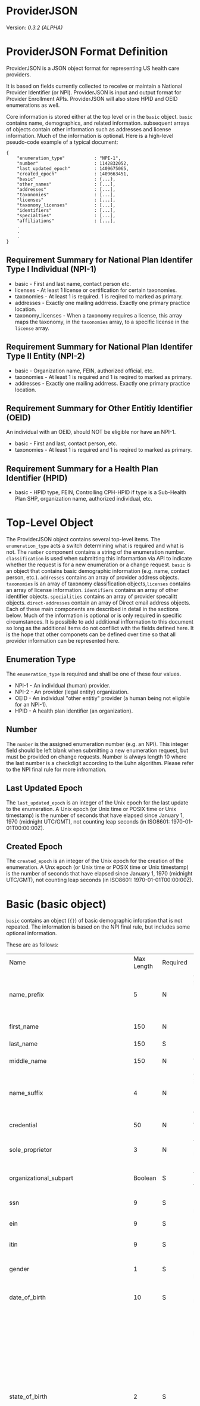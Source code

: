 ProviderJSON 
============

Version: _0.3.2 (ALPHA)_

ProviderJSON Format Definition
==============================

ProviderJSON is a JSON object format for representing US health care providers.

It is based on fields currently collected to receive or maintain 
a National Provider Identifier (or NPI). ProviderJSON is input and output format 
for Provider Enrollment APIs. ProviderJSON will also store HPID and OEID enumerations as well.

Core information is stored either at the top level or in the `basic` object. `basic` contains name, demographics, and related information. subsequent arrays of objects contain other information such as addresses and license information. Much of the information is optional.  Here is a high-level pseudo-code example of a typical document:


    {
        "enumeration_type"           : "NPI-1",
        "number"                     : 1142832052,
        "last_updated_epoch"         : 1409675065,
        "created_epoch"              : 1409663451,
        "basic"                      : {...},
        "other_names"                : [...],
        "addresses"                  : [...],
        "taxonomies"                 : [...],
        "licenses"                   : [...],
        "taxonomy_licenses"          : [...],
        "identifiers"                : [...],
        "specialties"                : [...],
        "affiliations"               : [...],
        .
        .
        .
    }


Requirement Summary  for National Plan Identifer Type I Individual (NPI-1)
------------------------------------------------------------------

* basic      - First and last name, contact person etc.
* licenses   - At least 1 license or certification for certain taxonomies.
* taxonomies - At least 1 is required. 1 is reqired to marked as primary.
* addresses  - Exactly one mailing addrress.  Exactly one primary practice location.
* taxonomy_licenses - When a taxonomy requires a license, this array maps the taxonomy, in the `taxonomies` array, to a specific license in the `license` array.

Requirement Summary for National Plan Identifer Type II Entity (NPI-2)
---------------------------------------------------------------


* basic      - Organization name, FEIN, authorized official, etc.
* taxonomies - At least 1 is required and 1 is reqired to marked as primary.
* addresses  - Exactly one mailing addrress.  Exactly one primary practice location.

Requirement Summary  for Other Entitiy Identifier (OEID)
------------------------------------------------

An individual with an OEID, should NOT be eligible nor have an NPI-1.

* basic       - First and last, contact person, etc.
* taxonomies  - At least 1 is required and 1 is reqired to marked as primary.

Requirement Summary for a Health Plan Identifier (HPID)
------------------------------------------------

* basic - HPID type, FEIN, Controlling CPH-HPID if type is a Sub-Health Plan SHP, organization name, authorized individual, etc.





Top-Level Object
================
The ProviderJSON object contains several top-level items.
The `enumeration_type` acts a switch determining what is required and what is
not. The `number` component contains a string of the enumeration number.
`classification` is used when submitting this informartion via API to indicate
whether the request is for a new enumeration or a change request.
`basic` is an object that contains basic demographic information (e.g. name,
contact person, etc.). `addresses` contains an array of provider address objects.
`taxonomies` is an array of taxonomy classification objects,`licenses` contains
an array of license information. `identifiers` contains an array of other
identifier objects. `specialities` contains an array of provider specalitt
objects. `direct-addresses` contain an array of Direct email address objects.
Each of these main components are described in detail in the sections below.
Much of the information is optional or is only required in specific
circumstances. It is possibile to add additional infformation to this document
so long as the additional items do not confilict with the fields defined here.
It is the hope that other componets can be defined over time so that all provider
information can be represented here.

Enumeration Type
----------------

The `enumeration_type` is required and shall be one of these four values.


* NPI-1 - An individual (human) provider.
* NPI-2 - An provider (legal entity) organization.
* OEID  - An individual "other entitiy" provider (a human being not eligbile for an NPI-1).
* HPID  - A health plan identifier (an organization).


Number
------

The `number` is the assigned enumeration number (e.g. an NPI). This integer
field should be left blank when submitting a new enumeration request, but
must be provided on change requests. Number is always length 10 where 
the  last number is a checkdigit according to the Luhn algorithm. 
Please refer to the NPI final rule for more infromation.


Last Updated Epoch
-------------------

The `last_updated_epoch` is an integer of  the Unix epoch for the last update 
to the enumeration. 
A Unix epoch (or Unix time or POSIX time or Unix timestamp) is the number 
of seconds that have elapsed since January 1, 1970 (midnight UTC/GMT), 
not counting leap seconds (in ISO8601: 1970-01-01T00:00:00Z).


Created Epoch
-------------

The `created_epoch` is an integer of  the Unix epoch for the creation of the enumeration.
A Unx epoch (or Unix time or POSIX time or Unix timestamp) is the number 
of seconds that have elapsed since January 1, 1970 (midnight UTC/GMT), 
not counting leap seconds (in ISO8601: 1970-01-01T00:00:00Z).





Basic (basic object)
====================

`basic` contains an object (`{}`) of basic demographic inforation that is not
repeated.  The information is based on the NPI final rule, but includes some
optional information.

These are as follows:
<table>
 <tr>
  <td>Name</td>
  <td>Max Length</td>
  <td>Required</td>
  <td>Notes</td>
</tr>

  <tr>
   <td>name_prefix</td>
   <td>5</td>
   <td>N</td>
   <td>Choices must be in ['Ms.', 'Mr.', 'Miss', 'Mrs.', 'Dr.', 'Prof.'].
   Required for NPI-1
   </td>
 </tr>

 <tr>
   <td>first_name</td>
   <td>150</td>
   <td>N</td>
   <td>Required for NPI-1</td>
 </tr>


 <tr>
   <td>last_name</td>
   <td>150</td>
   <td>S</td>
   <td>Required for NPI-1</td>
 </tr>


 <tr>
   <td>middle_name</td>
   <td>150</td>
   <td>N</td>
   <td>Applies only to NPI-1.</td>
 </tr>


 <tr>
   <td>name_suffix</td>
   <td>4</td>
   <td>N</td>
   <td>Choices must be in ['Jr.', 'Sr.', 'I', 'II', 'III', 'IV', 'V', 'VI', 'VII',
       'VIII', 'IX', 'X']. Applies only to NPI-1.</td>
 </tr>


 <tr>
   <td>credential</td>
   <td>50</td>
   <td>N</td>
   <td>Applies only to NPI-1.</td>
 </tr>


 <tr>
   <td>sole_proprietor</td>
   <td>3</td>
   <td>N</td>
   <td>Applies only to NPI-1. Choices must be in ['YES', 'NO']. .</td>
 </tr>



 <tr>
   <td>organizational_subpart</td>
   <td>Boolean</td>
   <td>S</td>
   <td>Applies only to NPI-2. true or false.</td>
 </tr>


 <tr>
   <td>ssn</td>
   <td>9</td>
   <td>S</td>
   <td>Required for NPI-1 if no itin is provided.</td>
 </tr>


 <tr>
   <td>ein</td>
   <td>9</td>
   <td>S</td>
   <td>Required for NPI-2.</td>
 </tr>


 <tr>
   <td>itin</td>
   <td>9</td>
   <td>S</td>
   <td>Required for NPI-1 if no ssn is provided.</td>
 </tr>


 <tr>
   <td>gender</td>
   <td>1</td>
   <td>S</td>
   <td>Required for NPI-1. Choices must be in ['F', 'M'].</td>
 </tr>


 <tr>
   <td>date_of_birth</td>
   <td>10</td>
   <td>S</td>
   <td>Required for NPI-1. Format must be YYYY-MM-DD.</td>
 </tr>

 <tr>
   <td>state_of_birth</td>
   <td>2</td>
   <td>S</td>
   <td>Required for NPI-1. Choices must be in ['AL', 'AK', 'AZ', 'AR', 'CA', 'CO', 'CT', 'DE', 'DC',
   'FL', 'GA', 'HI', 'ID', 'IL', 'IN', 'IA', 'KS', 'KY', 'LA', 'ME', 'MD', 'MA',
   'MI', 'MN', 'MS', 'MO', 'MT', 'NE', 'NV', 'NH', 'NJ', 'NM', 'NY', 'NC', 'ND',
   'OH', 'OK', 'OR', 'PA', 'RI', 'SC', 'SD', 'TN', 'TX', 'UT', 'VT', 'VA', 'WA',
   'WV', 'WI', 'WY', 'AS', 'FM', 'GU', 'MH', 'MP', 'PR', 'PW', 'VI', 'ZZ'].</td>
 </tr>


 <tr>
   <td>country_of_birth</td>
   <td>2</td>
   <td>S</td>
   <td>Applies to NPI-1.Choices must be in ['AF', 'AX', 'AL', 'DZ', 'AS', 'AD', 'AO', 'AI', 'AQ',
   'AG', 'AR', 'AM', 'AW', 'AU', 'AT', 'AZ', 'BS', 'BH', 'BD', 'BB', 'BY', 'BE',
   'BZ', 'BJ', 'BM', 'BT', 'BO', 'BQ', 'BA', 'BW', 'BV', 'BR', 'IO', 'BN', 'BG',
   'BF', 'BI', 'KH', 'CM', 'CA', 'CV', 'KY', 'CF', 'TD', 'CL', 'CN', 'CX', 'CC',
   'CO', 'KM', 'CG', 'CD', 'CK', 'CR', 'CI', 'HR', 'CU', 'CW', 'CY', 'CZ', 'DK',
   'DJ', 'DM', 'DO', 'EC', 'EG', 'SV', 'GQ', 'ER', 'EE', 'ET', 'FK', 'FO', 'FJ',
   'FI', 'FR', 'GF', 'PF', 'TF', 'GA', 'GM', 'GE', 'DE', 'GH', 'GI', 'GR', 'GL',
   'GD', 'GP', 'GU', 'GT', 'GG', 'GN', 'GW', 'GY', 'HT', 'HM', 'VA', 'HN', 'HK',
   'HU', 'IS', 'IN', 'ID', 'IR', 'IQ', 'IE', 'IM', 'IL', 'IT', 'JM', 'JP', 'JE',
 'JO', 'KZ', 'KE', 'KI', 'KP', 'KR', 'KW', 'KG', 'LA', 'LV', 'LB', 'LS', 'LR',
 'LY', 'LI', 'LT', 'LU', 'MO', 'MK', 'MG', 'MW', 'MY', 'MV', 'ML', 'MT', 'MH',
 'MQ', 'MR', 'MU', 'YT', 'MX', 'FM', 'MD', 'MC', 'MN', 'ME', 'MS', 'MA', 'MZ',
 'MM', 'NA', 'NR', 'NP', 'NL', 'NC', 'NZ', 'NI', 'NE', 'NG', 'NU', 'NF', 'MP',
 'NO', 'OM', 'PK', 'PW', 'PS', 'PA', 'PG', 'PY', 'PE', 'PH', 'PN', 'PL', 'PT',
 'PR', 'QA', 'RE', 'RO', 'RU', 'RW', 'BL', 'SH', 'KN', 'LC', 'MF', 'PM', 'VC',
 'WS', 'SM', 'ST', 'SA', 'SN', 'RS', 'SC', 'SL', 'SG', 'SX', 'SK', 'SI', 'SB',
 'SO', 'ZA', 'GS', 'SS', 'ES', 'LK', 'SD', 'SR', 'SJ', 'SZ', 'SE', 'CH', 'SY',
 'TW', 'TJ', 'TZ', 'TH', 'TL', 'TG', 'TK', 'TO', 'TT', 'TN', 'TR', 'TM', 'TC',
 'TV', 'UG', 'UA', 'AE', 'GB', 'US', 'UM', 'UY', 'UZ', 'VU', 'VE', 'VN', 'VG',
 'VI', 'WF', 'EH', 'YE', 'ZM', 'ZW'].</td>
 </tr>



 <tr>
   <td>initial_enumeration_date</td>
   <td>10</td>
   <td>N</td>
   <td>Must be in YYYY-MM-DD format. This value is system generated. Value is
   same as enumeration_date unless record has been deactivated and reactivated.</td>
 </tr>


 <tr>
   <td>enumeration_date</td>
   <td>10</td>
   <td>N</td>
   <td>Must be in YYYY-MM-DD format. This value is system generated.</td>
 </tr>


 <tr>
   <td>last_updated</td>
   <td>10</td>
   <td>N</td>
   <td>Must be in YYYY-MM-DD format. This value is system generated.</td>
 </tr>


 <tr>
   <td>date_of_death</td>
   <td>10</td>
   <td>N</td>
   <td>Date of death. System generated from SSA. Must be in YYYY-MM-DD format.</td>
 </tr>


<tr>
   <td>reactivation_date</td>
   <td>10</td>
   <td>N</td>
   <td>Date of reactivation. Must be in YYYY-MM-DD format.</td>
 </tr>


 <tr>
   <td>mode</td>
   <td>1</td>
   <td>N</td>
   <td> System generated. Choices must be in ['(W)eb', '(P)aper', '(E)FI',  '(A)PI']. Should always be 'A' when using the API and 'W' when using the web interface.
   </td>
 </tr>


 <tr>
   <td>status</td>
   <td>1</td>
   <td>N</td>
   <td>Choices must be in ['E(diting)', 'P(ending)', '(A)ctive', '(D)eactive', '(R)evoked']. System generated.</td>
 </tr>


 <tr>
   <td>contact_method</td>
   <td>1</td>
   <td>N</td>
   <td>Defaults to email. Choices must be in ['(E)mail', '(M)ail'].</td>
 </tr>


 <tr>
   <td>deactivated_details</td>
   <td>1000</td>
   <td>N</td>
   <td>Optional details concering deactivation. Deacesed etc. This information is for the Enuemrator only.</td>
 </tr>


 <tr>
   <td>deactivation_date</td>
   <td>10</td>
   <td>N</td>
   <td>Deactivation Date. System generated. Format must be YYYY-MM-DD.</td>
 </tr>


 <tr>
   <td>deactivation_reason_code</td>
   <td>2</td>
   <td>N</td>
   <td>Choices must be in ['', 'DT', 'DB', 'FR', 'OT']. System generated.</td>
 </tr>


 <tr>
   <td>deactivation_note</td>
   <td>1024</td>
   <td>N</td>
   <td>Optional deactivation note.  This information is for the Enuemrator only.</td>
 </tr>


 <tr>
   <td>deceased_notes</td>
   <td>1000</td>
   <td>N</td>
   <td>Optional deceased notes. This information is for the Enuemrator only.</td>
 </tr>



 <tr>
   <td>parent_organization_ein</td>
   <td>9</td>
   <td>S</td>
   <td>A parent organization tax id. Applies only to NPI-2. Required when subpart is true.</td>
 </tr>


 <tr>
   <td>parent_organization_legal_business_name</td>
   <td>300</td>
   <td>S</td>
   <td>Applies only to NPI-2. A parent organization's legal business name. Required when subpart is true.</td>
 </tr>


 <tr>
   <td>reactivation_note</td>
   <td>1024</td>
   <td>N</td>
   <td>Note on reactivation</td>
 </tr>


 <tr>
   <td>comments</td>
   <td>1024</td>
   <td>N</td>
   <td>Used only by the enuemerator and cannot be submitted or returned in API results./td>
 </tr>


 <tr>
   <td>authorized_official_credential</td>
   <td>20</td>
   <td>N</td>
   <td>Applies only to NPI-2.</td>
 </tr>


 <tr>
   <td>authorized_official_email</td>
   <td>75</td>
   <td>N</td>
   <td>Applies only to NPI-2.</td>
 </tr>


 <tr>
   <td>authorized_official_first_name</td>
   <td>150</td>
   <td>S</td>
   <td>Required for NPI-2.</td>
 </tr>


 <tr>
   <td>authorized_official_last_name</td>
   <td>150</td>
   <td>S</td>
   <td>Required for NPI-2.</td>
 </tr>


 <tr>
   <td>authorized_official_middle_name</td>
   <td>150</td>
   <td>N</td>
   <td>Applies only to NPI-2.</td>
 </tr>


 <tr>
   <td>authorized_official_prefix</td>
   <td>10</td>
   <td>N</td>
   <td>Choices must be in ['Ms.', 'Mr.', 'Miss', 'Mrs.', 'Dr.', 'Prof.'].
   Applies only to NPI-2.</td>
 </tr>


 <tr>
   <td>authorized_official_suffix</td>
   <td>4</td>
   <td>N</td>
   <td>Choices must be in ['Jr.', 'Sr.', 'I', 'II', 'III', 'IV', 'V', 'VI',
   'VII', 'VIII', 'IX', 'X']. Applies only to NPI-2.</td>
 </tr>

 <tr>
   <td>authorized_official_telephone_number</td>
   <td>10</td>
   <td>S</td>
   <td>Required for NPI-2 only.</td>
 </tr>


 <tr>
   <td>authorized_official_telephone_extension</td>
   <td>10</td>
   <td>N</td>
   <td>Applies for NPI-2 only.</td>
 </tr>


 <tr>
   <td>authorized_official_title_or_position</td>
   <td>150</td>
   <td>S</td>
   <td>Required for NPI-2.</td>
 </tr>


 <tr>
   <td>contact_person_credential</td>
   <td>20</td>
   <td>N</td>
   <td>Optional</td>
 </tr>


 <tr>
   <td>contact_person_email</td>
   <td>75</td>
   <td>Y</td>
   <td>Required if the person has an email.</td>
 </tr>

 <tr>
   <td>contact_person_prefix</td>
   <td>5</td>
   <td>N</td>
   <td>Choices must be in ['Ms.', 'Mr.', 'Miss', 'Mrs.', 'Dr.', 'Prof.'].
   Applies only to NPI-1.</td>
 </tr>

 <tr>
   <td>contact_person_first_name</td>
   <td>150</td>
   <td>Y</td>
   <td>Required for NPI-1.</td>
 </tr>

 <tr>
   <td>contact_person_last_name</td>
   <td>150</td>
   <td>Y</td>
   <td>Required.</td>
 </tr>


 <tr>
   <td>contact_person_middle_name</td>
   <td>150</td>
   <td>Y</td>
   <td>Applies only to NPI-1.</td>
 </tr>


 <tr>
   <td>contact_person_suffix</td>
   <td>4</td>
   <td>N</td>
   <td>Choices must be in ['Jr.', 'Sr.', 'I', 'II', 'III', 'IV', 'V', 'VI',
   'VII', 'VIII', 'IX', 'X'].
   Applies only to NPI-1.</td>
 </tr>


 <tr>
   <td>contact_person_telephone_number</td>
   <td>20</td>
   <td>Y</td>
   <td>Required for NPI-1 and NPI-2 if the contact person has a telephone number.
   </td>
 </tr>

 
 <tr>
   <td>contact_person_telephone_extension</td>
   <td>10</td>
   <td>N</td>
   <td></td>
 </tr>


 <tr>
   <td>contact_person_title_or_position</td>
   <td>150</td>
   <td>Y</td>
   <td></td>
 </tr>


 <tr>
   <td>website</td>
   <td>200</td>
   <td>N</td>
   <td>A website url.</td>
 </tr>


 <tr>
   <td>facebook_handle</td>
   <td>100</td>
   <td>N</td>
   <td>A facebook handle.</td>
 </tr>


 <tr>
   <td>twitter_handle</td>
   <td>100</td>
   <td>A twitter handle</td>
   <td>A twitter handle</td>
 </tr>


 <tr>
   <td>public_email</td>
   <td>75</td>
   <td>N</td>
   <td></td>
 </tr>


 <tr>
   <td>gravatar_email</td>
   <td>200</td>
   <td>N</td>
   <td>a gravatar email for displaying an avatar with a profile.</td>
 </tr>


 <tr>
   <td>driving_directions</td>
   <td>256</td>
   <td>N</td>
   <td></td>
 </tr>


 <tr>
   <td>bio_headline</td>
   <td>255</td>
   <td>N</td>
   <td></td>
 </tr>

  <td>hpid_type</td>
  <td>17</td>
  <td>S</td>
  <td>
   Required where enumeration_type is HPID. Type must be in [CHP, SHP-COMPANY, SHP-ISSUER, SHP-PRODUCT, SHP-LINE-BUSINESS, SHP-OTHER]

  </td>



</table>


Other Names (other_names)
=========================
<table>
 <tr>
  <td>Name</td>
  <td>Max Length</td>
  <td>Required</td>
  <td>Notes</td>
</tr>

<tr>
  <td>Type</td>
  <td>35</td>
  <td>N</td>
  <td>System generated from "code" for readability.</td>
</tr>

<tr>
  <td>code</td>
  <td>1</td>
  <td>Y</td>
  <td> Determines the type of other_name. Values must be in
  	("","Blank"),
    ("1","Former Name"),
    ("2","Professional Name"),
    ("3","Doing Business As"),
    ("4","Former Legal Business Name"),
    ("5","Other Name").<br>
    Codes "1" and "2"refer only to NPI-1. <br>
    4 refers only to NPI-2.<br>
    3 refers to NPI-1 where sole_proprietor=true and NPI-2.<br>
    Blank ("") is not accepted in the API, but may be
    encountered in legacy data.
                        </td>
</tr>

<tr>
  <td>prefix</td>
  <td>5</td>
  <td>N</td>
  <td>Applies only to NPI-1. Must be in ['Ms.'Mr.','Miss','Mrs.','Dr.','Prof.']</td>
</tr>

<tr>
  <td>suffix</td>
  <td>4</td>
  <td>N</td>
  <td>Applies only to NPI-1. Must be in ['Jr.','Sr.','I','II', 'III','IV','V','VI','VII','VIII','IX','X']</td>
</tr>

<tr>
  <td>credential</td>
  <td>50</td>
  <td>N</td>
  <td>Refersonly to NPI-1.</td>
</tr>

<tr>
  <td>othertype</td>
  <td>50</td>
  <td>S</td>
  <td>Required when code=5 (Other).</td>
</tr>

<tr>
  <td>organization_name</td>
  <td>150</td>
  <td>S</td>
  <td>Required for NPI-2.</td>
</tr>

<tr>
  <td>first_name</td>
  <td>150</td>
  <td>S</td>
  <td>Required for NPI-1 when code is 1 or 2.</td>
</tr>

<tr>
  <td>last_name</td>
  <td>150</td>
  <td>S</td>
  <td>Required for NPI-1 when code is 1 or 2.</td>
</tr>

<tr>
  <td>middle_name</td>
  <td>150</td>
  <td>N</td>
  <td>Applies only to NPI-1 and when code is 1 or 2.</td>
</tr>


</table>


Addresses (addresses)
=====================

<table>
 <tr>
  <td>Name</td>
  <td>Max Length</td>
  <td>Required</td>
  <td>Notes</td>
</tr>


		<tr>
          <td>address_purpose</td>
          <td>20</td>
          <td>Y</td>
          <td>Choices must be in ['LOCATION', 'MAILING', 'MEDREC-STORAGE', '1099',
          'REVALIDATION', 'ADDITIONAL-LOCATION', 'REMITTANCE']</td>
		</tr>


        <tr>
          <td>address_type</td>
          <td>12</td>
          <td>Y</td>
          <td>Choices must be in ['DOM', 'FGN', 'MIL']</td>
        </tr>

          <tr>
          <td>override_address_standardization</td>
          <td>Boolean</td>
          <td>N</td>
          <td>Instructs the API that the submitter is attesting to the 
          address' correctness despite it does not match the address standardization.</td>
        </tr>

         <tr>
          <td>accept_address_standardization</td>
          <td>Boolean</td>
          <td>N</td>
          <td>Instructs the API replace the submitted address with the standardized address.              Use this feature with caution. Use the APIs validate feature to see the                        standardized address as a "dry run" before setting this flag.</td>
        </tr>


        <tr>
          <td>address_1</td>
          <td>200</td>
          <td>Y</td>
          <td>First line of the address</td>
        </tr>


        <tr>
          <td>address_2</td>
          <td>200</td>
          <td>N</td>
          <td>Second line of an address.  Suite number apartment number etc.</td>
        </tr>


        <tr>
          <td>city</td>
          <td>200</td>
          <td>Y</td>
          <td>City</td>
        </tr>

        <tr>
          <td>zip</td>
          <td>10</td>
          <td>S</td>
          <td>Required for a domestic address. Format XXXXX-XXXX</td>
        </tr>

        <tr>
          <td>country_code</td>
          <td>2</td>
          <td>S</td>
          <td>Required if foreign address. Assumed US if not provided. Choices must be in ['AF', 'AX', 'AL', 'DZ', 'AS', 'AD', 'AO', 'AI',
          'AQ', 'AG', 'AR', 'AM', 'AW', 'AU', 'AT', 'AZ', 'BS', 'BH', 'BD', 'BB',
          'BY', 'BE', 'BZ', 'BJ', 'BM', 'BT', 'BO', 'BQ', 'BA', 'BW', 'BV', 'BR',
          'IO', 'BN', 'BG', 'BF', 'BI', 'KH', 'CM', 'CA', 'CV', 'KY', 'CF', 'TD',
          'CL', 'CN', 'CX', 'CC', 'CO', 'KM', 'CG', 'CD', 'CK', 'CR', 'CI', 'HR',
          'CU', 'CW', 'CY', 'CZ', 'DK', 'DJ', 'DM', 'DO', 'EC', 'EG', 'SV', 'GQ',
          'ER', 'EE', 'ET', 'FK', 'FO', 'FJ', 'FI', 'FR', 'GF', 'PF', 'TF', 'GA',
          'GM', 'GE', 'DE', 'GH', 'GI', 'GR', 'GL', 'GD', 'GP', 'GU', 'GT', 'GG',
          'GN', 'GW', 'GY', 'HT', 'HM', 'VA', 'HN', 'HK', 'HU', 'IS', 'IN', 'ID',
          'IR', 'IQ', 'IE', 'IM', 'IL', 'IT', 'JM', 'JP', 'JE', 'JO', 'KZ', 'KE',
          'KI', 'KP', 'KR', 'KW', 'KG', 'LA', 'LV', 'LB', 'LS', 'LR', 'LY', 'LI',
          'LT', 'LU', 'MO', 'MK', 'MG', 'MW', 'MY', 'MV', 'ML', 'MT', 'MH', 'MQ',
          'MR', 'MU', 'YT', 'MX', 'FM', 'MD', 'MC', 'MN', 'ME', 'MS', 'MA', 'MZ',
          'MM', 'NA', 'NR', 'NP', 'NL', 'NC', 'NZ', 'NI', 'NE', 'NG', 'NU', 'NF',
          'MP', 'NO', 'OM', 'PK', 'PW', 'PS', 'PA', 'PG', 'PY', 'PE', 'PH', 'PN',
          'PL', 'PT', 'PR', 'QA', 'RE', 'RO', 'RU', 'RW', 'BL', 'SH', 'KN', 'LC',
          'MF', 'PM', 'VC', 'WS', 'SM', 'ST', 'SA', 'SN', 'RS', 'SC', 'SL', 'SG',
          'SX', 'SK', 'SI', 'SB', 'SO', 'ZA', 'GS', 'SS', 'ES', 'LK', 'SD', 'SR',
          'SJ', 'SZ', 'SE', 'CH', 'SY', 'TW', 'TJ', 'TZ', 'TH', 'TL', 'TG', 'TK',
          'TO', 'TT', 'TN', 'TR', 'TM', 'TC', 'TV', 'UG', 'UA', 'AE', 'GB', 'US',
          'UM', 'UY', 'UZ', 'VU', 'VE', 'VN', 'VG', 'VI', 'WF', 'EH', 'YE', 'ZM',
          'ZW']</td>
        </tr>


        <tr>
          <td>driving_details</td>
          <td>15</td>
          <td>N</td>
          <td>Optional infomation to help people find the location</td>
        </tr>

        <tr>
          <td>foreign_fax_number</td>
          <td>20</td>
          <td>N</td>
          <td>Foreign fax number</td>
        </tr>

        <tr>
          <td>foreign_postal</td>
          <td>12</td>
          <td>S</td>
          <td>Required if a foreign address</td>
        </tr>

        <tr>
          <td>foreign_state</td>
          <td>2</td>
          <td>S</td>
          <td>Required if country_code is not "US"</td>
        </tr>

        <tr>
          <td>foreign_telephone_number</td>
          <td>20</td>
          <td>S</td>
          <td>Required if country_code is not "US</td>
        </tr>

        <tr>
          <td>hours_of_operation</td>
          <td>255</td>
          <td>N</td>
          <td>Hours of operation for this location.</td>
        </tr>

        <tr>
          <td>lat</td>
          <td>20</td>
          <td>N</td>
          <td>Optional latitude</td>
        </tr>


        <tr>
          <td>long</td>
          <td>20</td>
          <td>N</td>
          <td>Optional longitude</td>
        </tr>


        <tr>
          <td>telephone_number_extension</td>
          <td>10</td>
          <td>S</td>
          <td>Required if an extension exists to reach the location </td>
        </tr>


        <tr>
          <td>us_fax_number</td>
          <td>12</td>
          <td>N</td>
          <td>Format xxx-xxx-xxxx</td>
        </tr>

        <tr>
          <td>us_telephone_number</td>
          <td>10</td>
          <td>S</td>
          <td>Reuired for domestic addresses. format xxx-xxx-xxxx</td>
        </tr>

</table>


Taxonomies (taxonomies)
=======================

Note that some taxonomy codes require a license.  Additionally some taxonomies are
for individuals while others are for organizations.  This information can be found
in the `taxonomy-license-crosswalk.csv` file within this repository.

<table>

<tr>
  <td>Name</td>
  <td>Max Length</td>
  <td>Required</td>
  <td>Notes</td>
</tr>


<tr>
  <td>code</td>
  <td>50</td>
  <td>Y</td>
  <td>Choices for codes found at http://www.wpc-edi.com/taxonomy
</td>
</tr>


<tr>
  <td>primary</td>
  <td>Boolean</td>
  <td>Y</td>
  <td>`true` if this is the primary taxonomy and `false` otherwise.
  Only one taxonomy code in the array can be flagged with primary=true.
</td>
</tr>


</table>


Licenses (licenses)
===================

<table>

<tr>
  <td>Name</td>
  <td>Max Length</td>
  <td>Required</td>
  <td>Notes</td>
</tr>


<tr>
  <td>number</td>
  <td>50</td>
  <td>Y</td>
  <td>The unique number or identifier given to the license provided by
  the issuing organization. Required if codified version not given</td>
</tr>

<tr>
  <td>type</td>
  <td>3</td>
  <td>Y</td>
  <td>The license type according to https://github.com/HHSIDEAlab/mlvs/blob/master/docs/USProviderLicenseTypesFeb2014.csv</td>
</tr>


<tr>
  <td>state</td>
  <td>2</td>
  <td>Y</td>
  <td>State according to ISO 3166-2:US.</td>
</tr>


<tr>
  <td>status</td>
  <td>2</td>
  <td>Y</td>
  <td>Defaults to UNKNOWN for bringing lagacy data forward. If suplied, the value must be in ["UNKNOWN","ACTIVE","ACTIVE_WITH_RESTRICTIONS", "EXPIRED", "REVOKED", "DECEASED"].     </td>
</tr>


</table>


Taxonomy Licenses (taxonomy_licenses)
=====================================

The `taxonomy_licenses` arrary is designed to associate taxonomy codes with specific licenses within the provider document.

<table>

<tr>
  <td>Name</td>
  <td>Max Length</td>
  <td>Required</td>
  <td>Notes</td>
</tr>

<tr>
  <td>taxonomy_code</td>
  <td>20</td>
  <td>Y</td>
  <td>A taxonomy code that must be present in the `taxonomies` array of the same document.</td>
</tr>


<tr>
  <td>license_code</td>
  <td>75</td>
  <td>Y</td>
  <td>A license code that must be present in the `licenses` array of the same document.
  The license code must be in the format [STATE]-[PROVIDER_TYPE]-[LICENSE_NUMBER].</td>
</tr>



</table>







Identifiers (identifiers)
=========================

<table>

<tr>
  <td>Name</td>
  <td>Max Length</td>
  <td>Required</td>
  <td>Notes</td>
</tr>

<tr>
  <td>identifier</td>
  <td>20</td>
  <td>Y</td>
  <td>The number or code issued by the issuing body. </td>
</tr>


<tr>
  <td>code</td>
  <td>2</td>
  <td>Y</td>
  <td>Identifer Type code.  Accetable values are ("", "Blank"),("01", "Other"),("02","Medicare UPIN"),
    ("04","Medicare ID Type Unspecified"),("05", "Medicaid"),
    ("06", "Medicare OSCAR/certification"), ("07", "Medicare NSC"),
    ("08", "MEDICARE PIN")</td>
</tr>

<tr>
  <td>state</td>
  <td>2</td>
  <td>Y</td>
  <td>State according to ISO 3166-2:US.</td>
</tr>

<tr>
  <td>issuer</td>
  <td>150</td>
  <td>Y</td>
  <td>The name of the issuing body.</td>
</tr>


</table>

Affiliations (affiliations)
==========================

The affiliations array is the mean wy whicy Direct addresses, endpoints, and network affiliations are expressed.  Below is simple example of a Direct addresss:

	{
    "enumeration_type": "NPI-1",
    "number":           "1111111111",
    "basic": {
             "first_name": "James",
             "last_name": "Kirk",
             .
             .
             },
    .
    .
    "affiliations":[
            {
            "purpose_type":            "HEALTH-INFORMATION-EXCHANGE",
            "affiliation_data_type":   "NPI-2",
            "affiliation_id":          "12334567890",
            "endpoint_data_type":      "DIRECT-EMAIL-ADDRESS",
            "endpoint":                "jtkirk@direct.example.com"
            }
     ]
     }

In this example, James Kirk with an NPI 111111111, has one Direct address from the 
Organization with the NPI-2 of 12334567890.


See <a href= https://github.com/HHSIDEAlab/pjson/blob/master/affiliationas.md>affiliations.md</a> for the full definition.




Quick Installation of Reference Implementation
==============================================

A validation library(Python) and command line tool for validating ProviderJSON
is has moved to the `provider-data-tools`  repository https://github.com/hhsidealab/provider-data-tools.  The easiest way to install it is using `pip`.
Open a terminal window and type:


    sudo pip install pdt


Test it using the command line tool on Unixlike systems:


    validate-pjson sample.json


On Windows it will be something like:


    python c:\Python27\Scrips\validate-pjson sample.json


This will return a JSON object with arrays of errors and warnings. A clean record would
look like this.

    {
        "errors": [],
        "warnings": []
    }



You can also use it in you own code like so:


    python
    >>> from pdt.pjson.validate_pjson import validate_pjson
    >>> validate_pjson('{"number": "12345"}')
    >>> {'errors': ['The JSON object does not contain an enumeration_type.'], 'warnings': []}
    >>>
